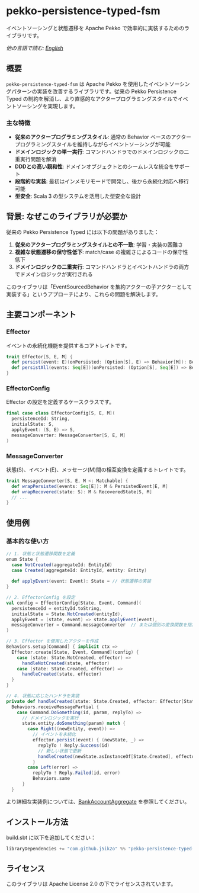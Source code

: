 # pekko-persistence-typed-fsm

イベントソーシングと状態遷移を Apache Pekko で効率的に実装するためのライブラリです。

*他の言語で読む: [English](README.md)*

## 概要

`pekko-persistence-typed-fsm` は Apache Pekko を使用したイベントソーシングパターンの実装を改善するライブラリです。従来の Pekko Persistence Typed の制約を解消し、より直感的なアクタープログラミングスタイルでイベントソーシングを実現します。

### 主な特徴

- **従来のアクタープログラミングスタイル**: 通常の Behavior ベースのアクタープログラミングスタイルを維持しながらイベントソーシングが可能
- **ドメインロジックの単一実行**: コマンドハンドラでのドメインロジックの二重実行問題を解消
- **DDDとの高い親和性**: ドメインオブジェクトとのシームレスな統合をサポート
- **段階的な実装**: 最初はインメモリモードで開発し、後から永続化対応へ移行可能
- **型安全**: Scala 3 の型システムを活用した型安全な設計

## 背景: なぜこのライブラリが必要か

従来の Pekko Persistence Typed には以下の問題がありました：

1. **従来のアクタープログラミングスタイルとの不一致**: 学習・実装の困難さ
2. **複雑な状態遷移の保守性低下**: match/case の複雑さによるコードの保守性低下
3. **ドメインロジックの二重実行**: コマンドハンドラとイベントハンドラの両方でドメインロジックが実行される

このライブラリは「EventSourcedBehavior を集約アクターの子アクターとして実装する」というアプローチにより、これらの問題を解決します。

## 主要コンポーネント

### Effector

イベントの永続化機能を提供するコアトレイトです。

```scala
trait Effector[S, E, M] {
  def persist(event: E)(onPersisted: (Option[S], E) => Behavior[M]): Behavior[M]
  def persistAll(events: Seq[E])(onPersisted: (Option[S], Seq[E]) => Behavior[M]): Behavior[M]
}
```

### EffectorConfig

Effector の設定を定義するケースクラスです。

```scala
final case class EffectorConfig[S, E, M](
  persistenceId: String,
  initialState: S,
  applyEvent: (S, E) => S,
  messageConverter: MessageConverter[S, E, M]
)
```

### MessageConverter

状態(S)、イベント(E)、メッセージ(M)間の相互変換を定義するトレイトです。

```scala
trait MessageConverter[S, E, M <: Matchable] {
  def wrapPersisted(events: Seq[E]): M & PersistedEvent[E, M]
  def wrapRecovered(state: S): M & RecoveredState[S, M]
  // ...
}
```

## 使用例

### 基本的な使い方

```scala
// 1. 状態と状態遷移関数を定義
enum State {
  case NotCreated(aggregateId: EntityId)
  case Created(aggregateId: EntityId, entity: Entity)
  
  def applyEvent(event: Event): State = // 状態遷移の実装
}

// 2. EffectorConfig を設定
val config = EffectorConfig[State, Event, Command](
  persistenceId = entityId.toString,
  initialState = State.NotCreated(entityId),
  applyEvent = (state, event) => state.applyEvent(event),
  messageConverter = Command.messageConverter  // または個別の変換関数を指定
)

// 3. Effector を使用したアクターを作成
Behaviors.setup[Command] { implicit ctx =>
  Effector.create[State, Event, Command](config) {
    case (state: State.NotCreated, effector) =>
      handleNotCreated(state, effector)
    case (state: State.Created, effector) =>
      handleCreated(state, effector)
  }
}

// 4. 状態に応じたハンドラを実装
private def handleCreated(state: State.Created, effector: Effector[State, Event, Command]): Behavior[Command] =
  Behaviors.receiveMessagePartial {
    case Command.DoSomething(id, param, replyTo) =>
      // ドメインロジックを実行
      state.entity.doSomething(param) match {
        case Right((newEntity, event)) =>
          // イベントを永続化
          effector.persist(event) { (newState, _) =>
            replyTo ! Reply.Success(id)
            // 新しい状態で更新
            handleCreated(newState.asInstanceOf[State.Created], effector)
          }
        case Left(error) =>
          replyTo ! Reply.Failed(id, error)
          Behaviors.same
      }
  }
```

より詳細な実装例については、[BankAccountAggregate](src/test/scala/example/BankAccountAggregate.scala) を参照してください。

## インストール方法

build.sbt に以下を追加してください：

```scala
libraryDependencies += "com.github.j5ik2o" %% "pekko-persistence-typed-fsm" % "0.1.0-SNAPSHOT"
```

## ライセンス

このライブラリは Apache License 2.0 の下でライセンスされています。
